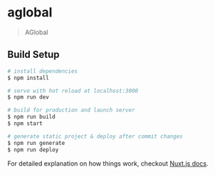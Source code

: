 # aglobal

> AGlobal

## Build Setup

``` bash
# install dependencies
$ npm install

# serve with hot reload at localhost:3000
$ npm run dev

# build for production and launch server
$ npm run build
$ npm start

# generate static project & deploy after commit changes
$ npm run generate
$ npm run deploy
```

For detailed explanation on how things work, checkout [Nuxt.js docs](https://nuxtjs.org).
